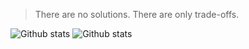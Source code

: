 > There are no solutions. There are only trade-offs.

![Github stats](https://github-readme-stats.vercel.app/api/top-langs/?username=onweru&count_private=true&show_icons=true&bg_color=202331&text_color=eeeeee&title_color=ff9d0a&icon_color=30d158&hide_title=true&hide=html,scss&langs_count=5)
![Github stats](https://github-readme-stats.vercel.app/api?username=onweru&count_private=true&show_icons=true&bg_color=202331&text_color=eeeeee&title_color=ff9d0a&icon_color=30d158&hide_title=true&layout=compact&line_height=27)
